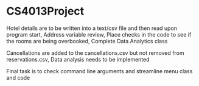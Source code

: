 # CS4013Project

Hotel details are to be written into a text/csv file and then read upon program start,
Address variable review,
Place checks in the code to see if the rooms are being overbooked,
Complete Data Analytics class

Cancellations are added to the cancellations.csv but not removed from reservations.csv, 
Data analysis needs to be implemented

Final task is to check command line arguments and streamline menu class and code
